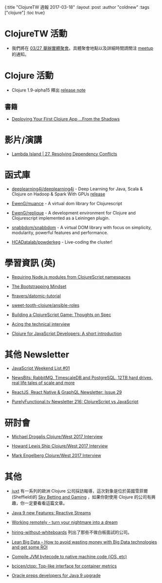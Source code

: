 {:title "ClojureTW 週報 2017-03-18"
:layout :post
:author "coldnew"
:tags  ["clojure"]
:toc true}

# ClojureTW 活動

* 我們將在 [03/27 舉辦實體聚會](https://www.meetup.com/Clojure-tw/events/237850316/)。具體聚會地點以及詳細時間請關注 [meetup](https://www.meetup.com/Clojure-tw/events/237850316/) 的通知。

# Clojure 活動

* Clojure 1.9-alpha15 釋出 [release note](https://groups.google.com/forum/#!msg/clojure/7ZqGTjJoQEQ/RkUYCCbeAwAJ)

## 書籍

* [Deploying Your First Clojure App ...From the Shadows](http://www.braveclojure.com/quests/deploy/)

# 影片/演講

* [Lambda Island | 27. Resolving Dependency Conflicts](https://lambdaisland.com/episodes/resolving-clojure-dependency-conflicts)

# 函式庫

* [deeplearning4j/deeplearning4j](https://github.com/deeplearning4j/deeplearning4j) - Deep Learning for Java, Scala & Clojure on Hadoop & Spark With GPUs [release](https://deeplearning4j.org/releasenotes#zeroeightzero)

* [EwenG/muance](https://github.com/EwenG/muance) - A virtual dom library for Clojurescript

* [EwenG/replique](https://github.com/EwenG/replique) - A development environment for Clojure and Clojurescript implemented as a Leiningen plugin.

* [snabbdom/snabbdom](https://github.com/snabbdom/snabbdom#set-properties-on-remove) - A virtual DOM library with focus on simplicity, modularity, powerful features and performance.

* [HCADatalab/powderkeg](https://github.com/HCADatalab/powderkeg) - Live-coding the cluster!

# 學習資訊 (英)

* [Requiring Node.js modules from ClojureScript namespaces](https://anmonteiro.com/2017/03/requiring-node-js-modules-from-clojurescript-namespaces/)

* [The Bootstrapping Mindset](https://dev.to/ericnormand/the-bootstrapping-mindset)

* [ftravers/datomic-tutorial](https://github.com/ftravers/datomic-tutorial)

* [sweet-tooth-clojure/ansible-roles](https://github.com/sweet-tooth-clojure/ansible-roles)

* [Building a ClojureScript Game: Thoughts on Spec](https://deque.blog/2017/03/14/building-a-clojurescript-game-toughts-on-spec/)

* [Acing the technical interview](https://aphyr.com/posts/340-acing-the-technical-interview)

* [Clojure for JavaScript Developers: A short introduction](https://www.okgrow.com/posts/clojure-for-javascript-developers-a-short-introduction)

# 其他 Newsletter

* [JavaScript Weekend List #01](https://medium.com/@netxm/javascript-weekend-list-01-f06129595d1d#.q7uent643)

* [NewsBits: RabbitMQ, TimescaleDB and PostgreSQL, 12TB hard drives, real life tales of scale and more](https://www.compose.com/articles/newsbits-rabbitmq-timescaledb-and-postgresql-12tb-hard-drives-and-more/)

* [ReactJS, React Native & GraphQL Newsletter: Issue 29](https://reactdom.com/issues/29)

* [PurelyFunctional.tv Newsletter 216: ClojureScript vs JavaScript](https://purelyfunctional.tv/issues/purelyfunctional-tv-newsletter-216-clojurescript-vs-javascript/)

# 研討會

* [Michael Drogalis Clojure/West 2017 Interview](https://purelyfunctional.tv/speaker-interview/michael-drogalis-clojurewest-2017-interview/)

* [Howard Lewis Ship Clojure/West 2017 Interview](https://purelyfunctional.tv/speaker-interview/howard-lewis-ship-clojurewest-2017-interview/)

* [Mark Engelberg Clojure/West 2017 Interview](https://purelyfunctional.tv/speaker-interview/mark-engelberg-clojurewest-2017-interview/)

# 其他

* [juxt](https://juxt.pro) 有一系列的歐洲 Clojure 公司採訪報導，這次對象是位於英國雪菲爾(Sheffield)的 [Sky Betting and Gaming](https://juxt.pro/blog/posts/clojure-in-sky-bet.html) ，如果你對使用 Clojure 的公司有興趣，你一定要看看這篇文章。

* [Java 9 new Features: Reactive Streams](https://aboullaite.me/java-9-new-features-reactive-streams/)

* [Working remotely - turn your nightmare into a dream](https://binarapps.com/blog/working-remotely-turn-your-nightmare-into-a-dream)

* [hiring-without-whiteboards](https://github.com/poteto/hiring-without-whiteboards) 列出了那些不做白板面試的公司。

* [Lean Big Data – How to avoid wasting money with Big Data technologies and get some ROI](http://getindata.com/blog/lean-big-data-how-to-avoid-wasting-money-with-big-data-technologies-and-get-some-roi)

* [Compile JVM bytecode to native machine code (iOS, etc)](https://github.com/bugvm/bugvm)

* [bcicen/ctop: Top-like interface for container metrics](https://github.com/bcicen/ctop)

* [Oracle preps developers for Java 9 upgrade](http://www.javaworld.com/article/3172570/java-language/oracle-preps-developers-for-java-9-upgrade.html)